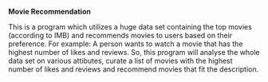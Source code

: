 <b>Movie Recommendation</b>

This is a program which utilizes a huge data set containing the top movies (according to IMB) and recommends movies to users based on their preference. 
For example: A person wants to watch a movie that has the highest number of likes and reviews. So, this program will analyse the whole data set on various attibutes, curate a list of movies with the highest number of likes and reviews and recommend movies that fit the description.

